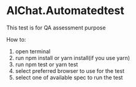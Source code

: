 # AIChat.Automatedtest
This test is for QA assessment purpose


How to:
1. open terminal
2. run npm install or yarn install(if you use yarn)
3. run npm test or yarn test
4. select preferred browser to use for the test
5. select one of available spec to run the test  